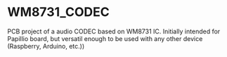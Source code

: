 # WM8731_CODEC
PCB project of a audio CODEC based on WM8731 IC. Initially intended for Papillio board, but versatil enough to be used with any other device (Raspberry, Arduino, etc.))  
